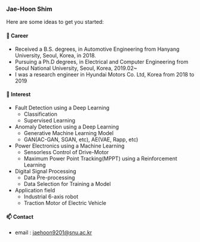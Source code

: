 ### Jae-Hoon Shim

Here are some ideas to get you started:

#### 🔭 Career
* Received a B.S. degrees, in Automotive Engineering from Hanyang University, Seoul, Korea, in 2018.
* Pursuing a Ph.D degrees, in Electrical and Computer Engineering from Seoul National University, Seoul, Korea, 2019.02~
* I was a research engineer in Hyundai Motors Co. Ltd, Korea from 2018 to 2019

#### 🌱 Interest
  * Fault Detection using a Deep Learning
    * Classification
    * Supervised Learning 
  * Anomaly Detection using a Deep Learning
    * Generative Machine Learning Model
    * GAN(AC-GAN, SGAN, etc), AE(VAE, Rapp, etc)
  * Power Electronics using a Machine Learning
    * Sensorless Control of Drive-Motor
    * Maximum Power Point Tracking(MPPT) using a Reinforcement Learning
  * Digital Signal Processing
    * Data Pre-processing
    * Data Selection for Training a Model
  * Application field
    * Industrial 6-axis robot
    * Traction Motor of Electric Vehicle

#### 📫 Contact
* email : [jaehoon9201@snu.ac.kr](jaehoon9201@snu.ac.kr)
